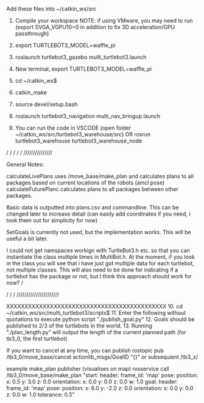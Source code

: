 Add these files into ~/catkin_ws/src
1. Compile your workspace
    NOTE: if using VMware, you may need to run (export SVGA_VGPU10=0 in addition to fix 3D acceleration/GPU passthrough)
3. export TURTLEBOT3_MODEL=waffle_pi
4. roslaunch turtlebot3_gazebo multi_turtlebot3.launch
6. New terminal, export TURTLEBOT3_MODEL=waffle_pi
7. cd ~/catkin_ws$
8. catkin_make
9. source devel/setup.bash
10. roslaunch turtlebot3_navigation multi_nav_bringup.launch

13. You can run the code in VSCODE (open folder ~/catkin_ws/src/turtlebot3_warehouse/src) 
		OR
	rosrun turtlebot3_warehouse turtlebot3_warehouse_node


/
/
/
/
/ 
///////////////

General Notes:

calculateLivePlans uses /move_base/make_plan and calculates plans to all packages based on current locations of the robots (amcl pose)
calculateFuturePlanc calculates plans to all packages between other packages.

Basic data is outputted into plans.csv and commandline. This can be changed later to increase detail (can easily add coordinates if you need, i took them out for simplicity for now)

SetGoals is currently not used, but the implementation works. This will be useful a bit later.

I could not get namspaces workign with TurtleBot3.h etc. so that you can instantiate the class multiple times in MultiBot.h.
At the moment, if you look in the class you will see that i have just got multiple data for each turtlebot, not multiple classes.
This will also need to be done for indicating if a turtlebot has the package or not, but I think this approach should work for now?
/



/
/
/
//////////////////////

XXXXXXXXXXXXXXXXXXXXXXXXXXXXXXXXXXXXXXXXXXXX
10. cd ~/catkin_ws/src/multi_turtlebot3/scripts$
11. Enter the following without quotations to execute python script "./publish_goal.py"
12. Goals should be published to 2/3 of the turtlebots in the world.
13. Running "./plan_length.py" will output the length of the current planned path (for tb3_0, the first turtlebot)

If you want to cancel at any time, you can publish  rostopic pub /tb3_0/move_base/cancel actionlib_msgs/GoalID "{}"
or subsequient /tb3_x/

example make_plan publisher (visualises on map) 
rosservice call /tb3_0/move_base/make_plan "start:
  header:
    frame_id: 'map'
  pose:
    position:
      x: 0.5
      y: 3.0
      z: 0.0
    orientation:
      x: 0.0
      y: 0.0
      z: 0.0
      w: 1.0
goal:
  header:
    frame_id: 'map'
  pose:
    position:
      x: 6.0
      y: -2.0
      z: 0.0
    orientation:
      x: 0.0
      y: 0.0
      z: 0.0
      w: 1.0
tolerance: 0.5"

